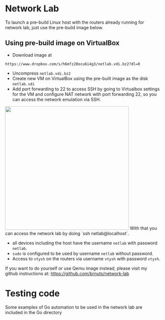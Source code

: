 # Network Lab

To launch a pre-build Linux host with the routers already running for network lab, just use the pre-build image below.

## Using pre-build image on VirtualBox
- Download image at
```
https://www.dropbox.com/s/h6mfz20ocu6i4g3/netlab.vdi.bz2?dl=0
```
- Uncompress `netlab.vdi.bz2`
- Create new VM on VirtualBox using the pre-built image as the disk `netlab.vdi`
- Add port forwarding to 22 to access SSH by going to Virtualbox settings for the VM and configure NAT network with port forwarding 22, so you can access the network emulation via SSH.

<img src="https://github.com/brnuts/network-lab/blob/main/Port-foward-example-Virtualbox.png" width="400"/>
With that you can access the network lab by doing `ssh netlab@localhost`.

- all devices including the host have the username `netlab` with password `netlab`.
- `sudo` is configured to be used by username `netlab` without password.
- Access to `vtysh` on the routers via username `vtysh` with password `vtysh`.

If you want to do yourself or use Qemu image instead, please visit my github instructions at:
https://github.com/brnuts/network-lab

# Testing code
Some examples of Go automation to be used in the network lab are included in the Go directory
